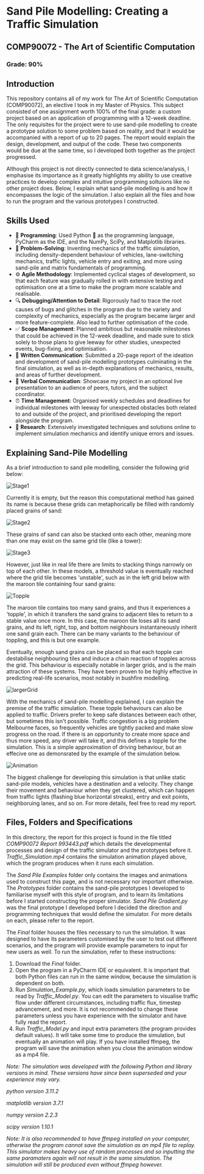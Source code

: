 # Sand Pile Modelling: Creating a Traffic Simulation

## COMP90072 - The Art of Scientific Computation

### Grade: 90%

## Introduction

This repository contains all of my work for The Art of Scientific Computation (COMP90072), an elective I took in my Master of Physics. 
This subject consisted of one assignment worth 100% of the final grade: a custom project based on an application of programming with a 12-week deadline.
The only requisites for the project were to use sand-pile modelling to create a prototype solution to some problem based on reality, and that it would be accompanied
with a report of up to 20 pages. The report would explain the design, development, and output of the code. These two components would be due at the same time, so I 
developed both together as the project progressed.

Although this project is not directly connected to data science/analysis, I emphasise its importance as it greatly highlights my ability to use creative
practices to develop complex and intuitive programming soltuions like no other project does. Below, I explain what sand-pile modelling is and how it
encompasses the logic of the simulation. I also explain all the files and how to run the program and the various prototypes I constructed.

## Skills Used

- 💾 **Programming**: Used Python 🐍 as the programming language, PyCharm as the IDE, and the NumPy, SciPy, and Matplotlib libraries.
- 📐 **Problem-Solving**: Inventing mechanics of the traffic simulation, including density-dependent behaviour of vehicles, lane-switching mechanics, traffic lights, vehicle entry and exiting, and more using sand-pile and matrix fundamentals of programming.
- ⚙️ **Agile Methodology**: Implemented cyclical stages of development, so that each feature was gradually rolled in with extensive testing and optimisation one at a time to make the program more scalable and realisable.
- 🔍 **Debugging/Attention to Detail**: Rigorously had to trace the root causes of bugs and glitches in the program due to the variety and complexity of mechanics, especially as the program became larger and more feature-complete. Also lead to further optimisation of the code.
- ✅ **Scope Management**: Planned ambitious but reasonable milestones that could be achieved in the 12-week deadline, and made sure to stick solely to those plans to give leeway for other studies, unexpected events, bug-fixing, and optimisation.
- 📝 **Written Communication**: Submitted a 20-page report of the ideation and development of sand-pile modelling prototypes culminating in the final simulation, as well as in-depth explanations of mechanics, results, and areas of further development.
- 📣 **Verbal Communication**: Showcase my project in an optional live presentation to an audience of peers, tutors, and the subject coordinator.
- ⏰ **Time Management**: Organised weekly schedules and deadlines for individual milestones with leeway for unexpected obstacles both related to and outside of the project, and prioritised developing the report alongside the program.
- 🔬 **Research**: Extensively investigated techniques and solutions online to implement simulation mechanics and identify unique errors and issues.

## Explaining Sand-Pile Modelling

As a brief introduction to sand pile modelling, consider the following grid below:

![Stage1](https://github.com/AegisZoom/Traffic-Simulation/blob/Add-Files/Sand%20Pile%20Examples/Stage%201.png)

Currently it is empty, but the reason this computational method has gained its name is because these grids can metaphorically be filled with 
randomly placed grains of sand:

![Stage2](https://github.com/AegisZoom/Traffic-Simulation/blob/Add-Files/Sand%20Pile%20Examples/Stage%202.png)

These grains of sand can also be stacked onto each other, meaning more than one may exist on the same grid tile (like a tower):

![Stage3](https://github.com/AegisZoom/Traffic-Simulation/blob/Add-Files/Sand%20Pile%20Examples/Stage%203.png)

However, just like in real life there are limits to stacking things narrowly on top of each other. In these models, a threshold value 
is eventually reached where the grid tile becomes 'unstable', such as in the left grid below with the maroon tile containing four sand grains:

![Topple](https://github.com/AegisZoom/Traffic-Simulation/blob/Add-Files/Sand%20Pile%20Examples/Topple.png)

The maroon tile contains too many sand grains, and thus it experiences a 'topple', in which it transfers the sand grains to adjacent tiles 
to return to a stable value once more. In this case, the maroon tile loses all its sand grains, and its left, right, top, and bottom neighbours 
instantaneously inherit one sand grain each. There can be many variants to the behaviour of toppling, and this is but one example.

Eventually, enough sand grains can be placed so that each topple can destabilise neighbouring tiles and induce a chain reaction of topples across 
the grid. This behaviour is especially notable in larger grids, and is the main attraction of these systems. They have been proven to be highly 
effective in predicting real-life scenarios, most notably in bushfire modelling.

![largerGrid](https://github.com/AegisZoom/Traffic-Simulation/blob/Add-Files/Sand%20Pile%20Examples/Larger%20Grid.png)

With the mechanics of sand-pile modelling explained, I can explain the premise of the traffic simulation. These topple behaviours can also be applied
to traffic. Drivers prefer to keep safe distances between each other, but sometimes this isn't possible. Traffic congestion is a big problem Melbourne
faces, so frequently vehicles are tightly packed and make slow progress on the road. If there is an opportunity to create more space and thus more speed,
any driver will take it, and this defines a topple for the simulation. This is a simple approximation of driving behaviour, but an effecive one as demonsrated
by the example of the simulation below.

![Animation](https://github.com/AegisZoom/Traffic-Simulation/blob/Add-Files/Sand%20Pile%20Examples/Traffic_Animation.gif)

The biggest challenge for developing this simulation is that unlike static sand-pile models, vehicles have a destination and a velocity. They change their movement and
behaviour when they get clustered, which can happen from traffic lights (flashing blue horizontal streaks), entry and exit points, neighboruing lanes, and so on.
For more details, feel free to read my report.

## Files, Folders and Specifications

In this directory, the report for this project is found in the file titled *COMP90072 Report 993443.pdf* which details the developmental processes and design of the traffic simulator and the prototypes before it. *Traffic_Simulation.mp4* contains the simulation animation played above, which the program produces when it runs each simulation.

The *Sand Pile Examples* folder only contains the images and animations used to construct this page, and is not necessary nor important otherwise. The *Prototypes* folder
contains the sand-pile prototypes I developed to familiarise myself with this style of program, and to learn its limitations before I started constructing the proper simulator. *Sand Pile Gradient.py* was the final prototype I developed before I decided the direction and programming techniques that would define the simulator. For more details on each, please refer to the report.

The *Final* folder houses the files necessary to run the simulation. It was designed to have its parameters customised by the user to test out different scenarios, and the program will provide example parameters to input for new users as well. To run the simulation, refer to these instructions:

1. Download the *Final* folder.
2. Open the program in a PyCharm IDE or equivalent. It is important that both Python files can run in the same window, because the simulation is dependent on both.
3. Run *Simulation_Example.py*, which loads simulation parameters to be read by *Traffic_Model.py*. You can edit the parameters to visualise traffic flow under different circumstances, including traffic flux, timestep advancement, and more. It is not recommended to change these parameters unless you have experience with the simulator and have fully read the report.
4. Run *Traffic_Model.py* and input extra parameters (the program provides default values). It will take some time to produce the simulation, but eventually an animation will play. If you have installed ffmpeg, the program will save the animation when you close the animation window as a mp4 file.

*Note: The simulation was developed with the following Python and library versions in mind. These versions have since been superseded and your experience may vary.*

*python version 3.11.2*

*matplotlib version 3.7.1*

*numpy version 2.2.3*

*scipy version 1.10.1*

*Note: It is also recommended to have ffmpeg installed on your computer, otherwise the program cannot save the simulation as an mp4 file to replay. This simulator makes heavy use
of random processes and so inputting the same paramaters again will not result in the same simulation. The simulation will still be produced even without ffmpeg however.*
